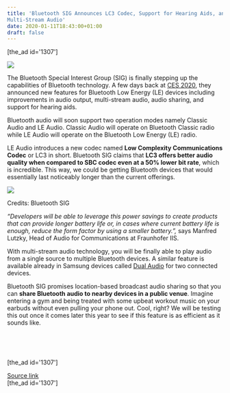 ```yaml
---
title: 'Bluetooth SIG Announces LC3 Codec, Support for Hearing Aids, and
Multi-Stream Audio'
date: 2020-01-11T18:43:00+01:00
draft: false
---
```


\[the\_ad id='1307'\]  
  

  
![](https://beebom.com/wp-content/uploads/2017/07/Bluetooth-Main-2-KK.jpg)

The Bluetooth Special Interest Group (SIG) is finally stepping up the capabilities of Bluetooth technology. A few days back at [CES 2020](https://beebom.com/tag/ces-2020/), they announced new features for Bluetooth Low Energy (LE) devices including improvements in audio output, multi-stream audio, audio sharing, and support for hearing aids.  

Bluetooth audio will soon support two operation modes namely Classic Audio and LE Audio. Classic Audio will operate on Bluetooth Classic radio while LE Audio will operate on the Bluetooth Low Energy (LE) radio.  

LE Audio introduces a new codec named **Low Complexity Communications Codec** or LC3 in short. Bluetooth SIG claims that **LC3 offers better audio quality when compared to SBC codec even at a 50% lower bit rate**, which is incredible. This way, we could be getting Bluetooth devices that would essentially last noticeably longer than the current offerings.  

![](https://beebom.com/wp-content/uploads/2020/01/bluetooth-sbc-lc3-comparison.jpg)

Credits: Bluetooth SIG

_“Developers will be able to leverage this power savings to create products that can provide longer battery life or, in cases where current battery life is enough, reduce the form factor by using a smaller battery.”,_ says Manfred Lutzky, Head of Audio for Communications at Fraunhofer IIS.  

With multi-stream audio technology, you will be finally able to play audio from a single source to multiple Bluetooth devices. A similar feature is available already in Samsung devices called [Dual Audio](https://www.samsung.com/au/support/mobile-devices/what-is-the-dual-audio-feature/) for two connected devices.  

Bluetooth SIG promises location-based broadcast audio sharing so that you can **share Bluetooth audio to nearby devices in a public venue**. Imagine entering a gym and being treated with some upbeat workout music on your earbuds without even pulling your phone out. Cool, right? We will be testing this out once it comes later this year to see if this feature is as efficient as it sounds like.  

   

   

  
  
\[the\_ad id='1307'\]  
  
[Source link](https://beebom.com/bluetooth-sig-announces-lc3-codec-support-hearing-aids-multi-stream-audio/)  
\[the\_ad id='1307'\]